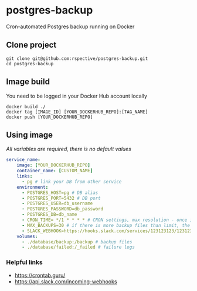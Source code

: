 # postgres-backup
Cron-automated Postgres backup running on Docker

## Clone project

```
git clone git@github.com:rspective/postgres-backup.git
cd postgres-backup
```

## Image build
You need to be logged in your Docker Hub account locally

```
docker build ./
docker tag [IMAGE_ID] [YOUR_DOCKERHUB_REPO]:[TAG_NAME]
docker push [YOUR_DOCKERHUB_REPO]

```

## Using image

*All variables are required, there is no default values*

```yaml
service_name:
    image: [YOUR_DOCKERHUB_REPO]
    container_name: [CUSTOM_NAME]
    links:
      - pg # link your DB from other service
    environment:
      - POSTGRES_HOST=pg # DB alias
      - POSTGRES_PORT=5432 # DB port
      - POSTGRES_USER=db_username
      - POSTGRES_PASSWORD=db_password
      - POSTGRES_DB=db_name
      - CRON_TIME= */1 * * * * # CRON settings, max resolution - once in a minute
      - MAX_BACKUPS=30 # if there is more backup files than limit, the oldest one will be removed
      - SLACK_WEBHOOK=https://hooks.slack.com/services/123123123/123123123/kjqekqjweSAddaS23eadsDAS # if set you will see notifications from success and failure
    volumes:
      - ./database/backup:/backup # backup files
      - ./database/failed:/_failed # failure logs
```

### Helpful links
* https://crontab.guru/
* https://api.slack.com/incoming-webhooks
